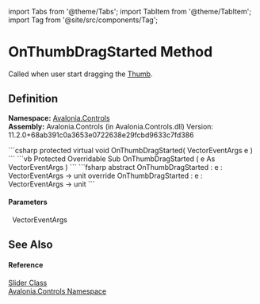 import Tabs from '@theme/Tabs'; 
import TabItem from '@theme/TabItem'; 
import Tag from '@site/src/components/Tag'; 

# OnThumbDragStarted Method


Called when user start dragging the <a href="T_Avalonia_Controls_Primitives_Thumb">Thumb</a>.



## Definition
**Namespace:** <a href="N_Avalonia_Controls">Avalonia.Controls</a>  
**Assembly:** Avalonia.Controls (in Avalonia.Controls.dll) Version: 11.2.0+68ab391c0a3653e0722638e29fcbd9633c7fd386

<Tabs groupId="api-code-preview">
<TabItem value="csharp" label="C#">
```csharp
protected virtual void OnThumbDragStarted(
	VectorEventArgs e
)
```
</TabItem>
<TabItem value="vb" label="VB">
```vb
Protected Overridable Sub OnThumbDragStarted ( 
	e As VectorEventArgs
)
```
</TabItem>
<TabItem value="fsharp" label="F#">
```fsharp
abstract OnThumbDragStarted : 
        e : VectorEventArgs -> unit 
override OnThumbDragStarted : 
        e : VectorEventArgs -> unit 
```
</TabItem>
</Tabs>



#### Parameters
<dl><dt>  VectorEventArgs</dt><dd /></dl>

## See Also


#### Reference
<a href="T_Avalonia_Controls_Slider">Slider Class</a>  
<a href="N_Avalonia_Controls">Avalonia.Controls Namespace</a>  
